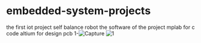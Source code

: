 # embedded-system-projects
the first iot project self balance robot 
the software of the project
mplab for c code 
altium for design pcb
1-![Capture](https://user-images.githubusercontent.com/63800183/104650055-4f59eb00-56be-11eb-8697-7cdfc4fca1a4.PNG)
![1](https://user-images.githubusercontent.com/63800183/104650348-b9729000-56be-11eb-8ff2-4a27c363956b.PNG)
